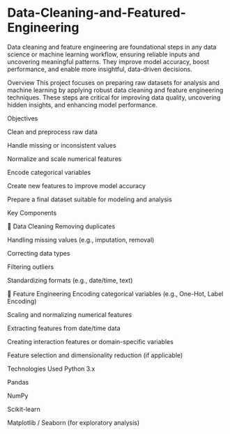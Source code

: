 # Data-Cleaning-and-Featured-Engineering
Data cleaning and feature engineering are foundational steps in any data science or machine learning workflow, ensuring reliable inputs and uncovering meaningful patterns. They improve model accuracy, boost performance, and enable more insightful, data-driven decisions.

Overview
This project focuses on preparing raw datasets for analysis and machine learning by applying robust data cleaning and feature engineering techniques. These steps are critical for improving data quality, uncovering hidden insights, and enhancing model performance.

Objectives

Clean and preprocess raw data

Handle missing or inconsistent values

Normalize and scale numerical features

Encode categorical variables

Create new features to improve model accuracy

Prepare a final dataset suitable for modeling and analysis

Key Components

🔧 Data Cleaning
Removing duplicates

Handling missing values (e.g., imputation, removal)

Correcting data types

Filtering outliers

Standardizing formats (e.g., date/time, text)

🧠 Feature Engineering
Encoding categorical variables (e.g., One-Hot, Label Encoding)

Scaling and normalizing numerical features

Extracting features from date/time data

Creating interaction features or domain-specific variables

Feature selection and dimensionality reduction (if applicable)

Technologies Used
Python 3.x

Pandas

NumPy

Scikit-learn

Matplotlib / Seaborn (for exploratory analysis)
